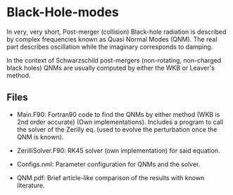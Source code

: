 # Black-Hole-modes

In very, very short, Post-merger (collision) Black-hole radiation is described by complex frequencies known as Quasi Normal Modes (QNM). The real part describes oscillation while the imaginary corresponds to damping.

In the context of Schwarzschild post-mergers (non-rotating, non-charged black holes) QNMs are usually computed by either the WKB or Leaver's method.

## Files
- Main.F90: Fortran90 code to find the QNMs by either method (WKB is 2nd order accurate) (Own implementations). Includes a program to call the solver of the Zerilly eq. (used to evolve the perturbation once the QNM is known).

- ZerilliSolver.F90: RK45 solver (own implementation) for said equation.

- Configs.nml: Parameter configuration for QNMs and the solver.

- QNM.pdf: Brief article-like comparison of the results with known literature.
